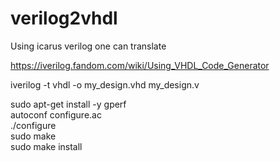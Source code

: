 # verilog2vhdl

Using icarus verilog one can translate 


https://iverilog.fandom.com/wiki/Using_VHDL_Code_Generator


iverilog -t vhdl -o my_design.vhd my_design.v<br/>



sudo apt-get install -y gperf<br/>
autoconf configure.ac<br/>
./configure<br/>
sudo make<br/>
sudo make install<br/>
